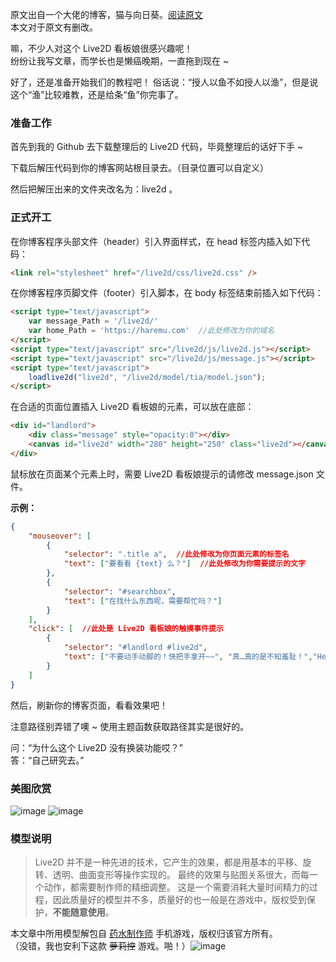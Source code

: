 原文出自一个大佬的博客，猫与向日葵。[阅读原文](https://imjad.cn/archives/lab/add-dynamic-poster-girl-with-live2d-to-your-blog-02 "阅读原文")  
本文对于原文有删改。  

嘛，不少人对这个 Live2D 看板娘很感兴趣呢！  
纷纷让我写文章，而学长也是懒癌晚期，一直拖到现在 ~  

好了，还是准备开始我们的教程吧！
俗话说：“授人以鱼不如授人以渔”，但是说这个“渔”比较难教，还是给条“鱼”你完事了。

### 准备工作
首先到我的 Github 去下载整理后的 Live2D 代码，毕竟整理后的话好下手 ~

下载后解压代码到你的博客网站根目录去。（目录位置可以自定义）

然后把解压出来的文件夹改名为：live2d 。

### 正式开工
在你博客程序头部文件（header）引入界面样式，在 head 标签内插入如下代码：
```html
<link rel="stylesheet" href="/live2d/css/live2d.css" />
```

在你博客程序页脚文件（footer）引入脚本，在 body 标签结束前插入如下代码：
```html
<script type="text/javascript">
    var message_Path = '/live2d/'
    var home_Path = 'https://haremu.com'  //此处修改为你的域名
</script>
<script type="text/javascript" src="/live2d/js/live2d.js"></script>
<script type="text/javascript" src="/live2d/js/message.js"></script>
<script type="text/javascript">
    loadlive2d("live2d", "/live2d/model/tia/model.json");
</script>
```

在合适的页面位置插入 Live2D 看板娘的元素，可以放在底部：
```html
<div id="landlord">
    <div class="message" style="opacity:0"></div>
    <canvas id="live2d" width="280" height="250" class="live2d"></canvas>
</div>
```

鼠标放在页面某个元素上时，需要 Live2D 看板娘提示的请修改 message.json 文件。

**示例：**
```json
{
    "mouseover": [
        {
            "selector": ".title a",  //此处修改为你页面元素的标签名
            "text": ["要看看 {text} 么？"]  //此处修改为你需要提示的文字
        },
        {
            "selector": "#searchbox",
            "text": ["在找什么东西呢，需要帮忙吗？"]
        }
    ],
    "click": [  //此处是 Live2D 看板娘的触摸事件提示
        {
            "selector": "#landlord #live2d",
            "text": ["不要动手动脚的！快把手拿开~~", "真…真的是不知羞耻！","Hentai！", "再摸的话我可要报警了！⌇●﹏●⌇", "110吗，这里有个变态一直在摸我(ó﹏ò｡)"]
        }
    ]
}
```

然后，刷新你的博客页面，看看效果吧！

注意路径别弄错了噢 ~
使用主题函数获取路径其实是很好的。

问：“为什么这个 Live2D 没有换装功能哎？”  
答：“自己研究去。”

### 美图欣赏
![image](https://haremu.com/wp-content/uploads/2017/12/QQ%E6%88%AA%E5%9B%BE20171202210923.png)
![image](https://haremu.com/wp-content/uploads/2017/12/QQ%E6%88%AA%E5%9B%BE20171202210951.png)

### 模型说明
> Live2D 并不是一种先进的技术，它产生的效果，都是用基本的平移、旋转、透明、曲面变形等操作实现的。
最终的效果与贴图关系很大，而每一个动作，都需要制作师的精细调整。
这是一个需要消耗大量时间精力的过程，因此质量好的模型并不多，质量好的也一般是在游戏中，版权受到保护，**不能随意使用**。

本文章中所用模型解包自 [药水制作师](https://play.google.com/store/apps/details?id=com.sinsiroad.potionmaker&hl=zh_CN "药水制作师") 手机游戏，版权归该官方所有。  
（没错，我也安利下这款 ~~萝莉控~~ 游戏。啪！）![image](https://haremu.com/wp-content/uploads/2017/11/%E6%BB%91%E7%A8%BD%E6%89%93%E8%84%B8.png)
